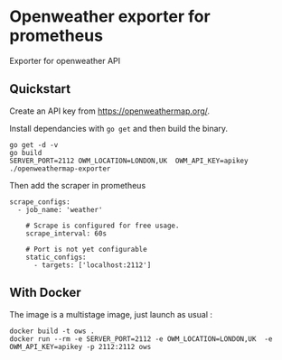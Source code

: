 # Openweather exporter for prometheus


Exporter for openweather API


## Quickstart

Create an API key from https://openweathermap.org/.

Install dependancies with `go get` and then build the binary.

```
go get -d -v
go build
SERVER_PORT=2112 OWM_LOCATION=LONDON,UK  OWM_API_KEY=apikey ./openweathermap-exporter
```

Then add the scraper in prometheus

```
scrape_configs:
  - job_name: 'weather'

    # Scrape is configured for free usage.
    scrape_interval: 60s

    # Port is not yet configurable
    static_configs:
      - targets: ['localhost:2112']
```



## With Docker

The image is a multistage image, just launch as usual :

```
docker build -t ows .
docker run --rm -e SERVER_PORT=2112 -e OWM_LOCATION=LONDON,UK  -e OWM_API_KEY=apikey -p 2112:2112 ows
```
